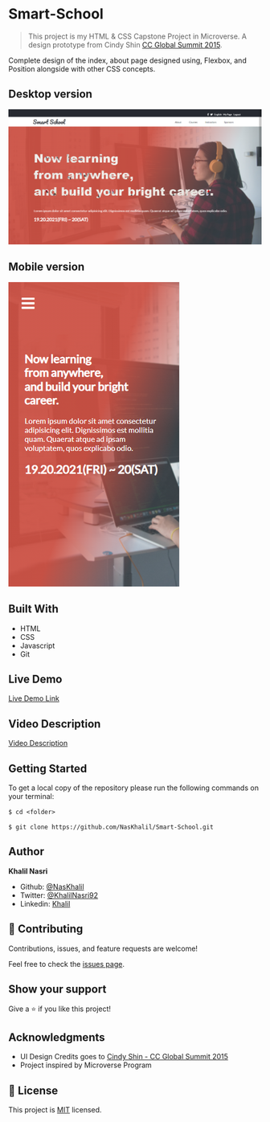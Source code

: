 # Smart-School

> This project is my HTML & CSS Capstone Project in Microverse.
A design prototype from Cindy Shin [CC Global Summit 2015](https://www.behance.net/gallery/29845175/CC-Global-Summit-2015).

Complete design of the index, about page designed using, Flexbox, and Position alongside with other CSS concepts.

## Desktop version

![screenshot](./media/desktop_v_screenshot.png)

## Mobile version

![screenshot](./media/mobile_v_screenshot.png)

## Built With

- HTML
- CSS
- Javascript
- Git

## Live Demo
[Live Demo Link](https://naskhalil.github.io/Smart-School)


## Video Description
[Video Description](https://www.loom.com/share/fc18258ba28948b3a99bbc4408dfcddc)

## Getting Started

To get a local copy of the repository please run the following commands on your terminal:

```
$ cd <folder>
```

```
$ git clone https://github.com/NasKhalil/Smart-School.git
```

## Author

**Khalil Nasri**

- Github: [@NasKhalil](https://github.com/NasKhalil)
- Twitter: [@KhalilNasri92](https://twitter.com/KhalilNasri92)
- Linkedin: [Khalil](https://www.linkedin.com/in/nasri-khalil-androdev/)

## 🤝 Contributing

Contributions, issues, and feature requests are welcome!

Feel free to check the [issues page](../../issues/).

## Show your support

Give a ⭐️ if you like this project!

## Acknowledgments

- UI Design Credits goes to [Cindy Shin - CC Global Summit 2015](https://www.behance.net/gallery/29845175/CC-Global-Summit-2015)
- Project inspired by Microverse Program

## 📝 License

This project is [MIT](./MIT.md) licensed.